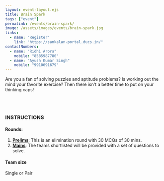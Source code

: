 ```yaml
---
layout: event-layout.ejs
title: Brain Spark
tags: ["event"]
permalink: /events/brain-spark/
image: /assets/images/events/brain-spark.jpg
links:
  - name: "Register"
    link: "https://sankalan-portal.ducs.in/"
contactNumbers:
  - name: "Ridhi Arora"
    mobile: "8585987780"
  - name: "Ayush Kumar Singh"
    mobile: "9910691679"
---
```


Are you a fan of solving puzzles and aptitude problems? Is working out the mind your favorite exercise? Then there isn't a better time to put on your thinking caps!

</br>
</br>

### INSTRUCTIONS

#### Rounds:

1. **<u>Prelims</u>**: This is an elimination round with 30 MCQs of 30 mins.
2. **<u>Mains</u>**: The teams shortlisted will be provided with a set of questions to solve.

#### Team size

Single or Pair
